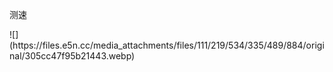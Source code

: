 <p>测速</p>
![](https://files.e5n.cc/media_attachments/files/111/219/534/335/489/884/original/305cc47f95b21443.webp)